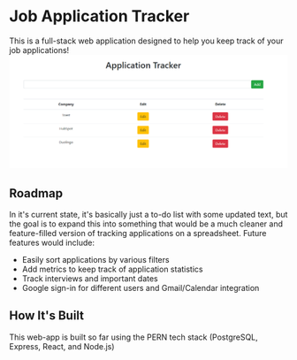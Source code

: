 # Job Application Tracker

This is a full-stack web application designed to help you keep track of your job applications!
![ui](./ui.png)

## Roadmap

In it's current state, it's basically just a to-do list with some updated text, but the goal is to expand this into something that would be a much cleaner and feature-filled version of tracking applications on a spreadsheet. Future features would include:

- Easily sort applications by various filters
- Add metrics to keep track of application statistics
- Track interviews and important dates
- Google sign-in for different users and Gmail/Calendar integration

## How It's Built

This web-app is built so far using the PERN tech stack (PostgreSQL, Express, React, and Node.js)
